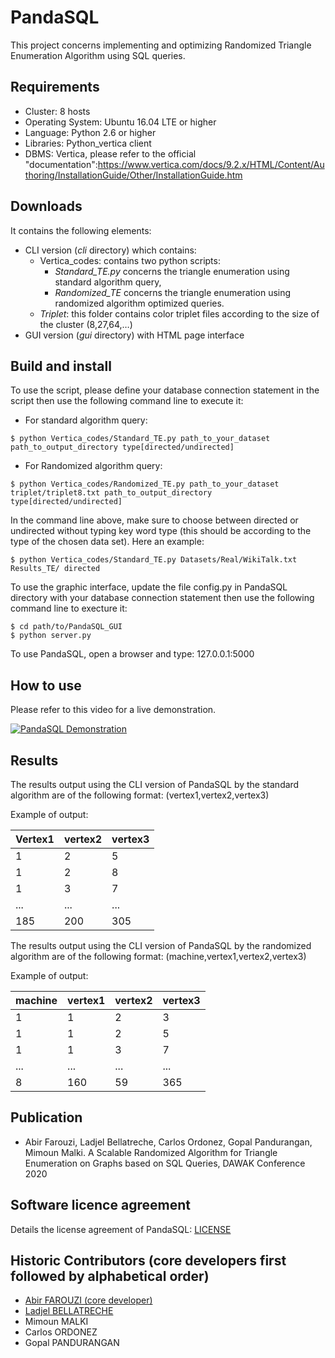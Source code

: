 # PandaSQL

This project concerns implementing and optimizing Randomized Triangle Enumeration Algorithm using SQL queries.

## Requirements

* Cluster: 8 hosts
* Operating System: Ubuntu 16.04 LTE or higher
* Language: Python 2.6 or higher
* Libraries: Python_vertica client
* DBMS: Vertica, please refer to the official "documentation":https://www.vertica.com/docs/9.2.x/HTML/Content/Authoring/InstallationGuide/Other/InstallationGuide.htm

## Downloads

It contains the following elements:

* CLI version (_cli_ directory) which contains:
  * Vertica_codes: contains two python scripts:
    * _Standard_TE.py_ concerns the triangle enumeration using standard algorithm query,
    * _Randomized_TE_ concerns the triangle enumeration using randomized algorithm optimized queries.
  * _Triplet_: this folder contains color triplet files according to the size of the cluster (8,27,64,…)
* GUI version (_gui_ directory) with HTML page interface

## Build and install

To use the script, please define your database connection statement in the script then use the following command line to execute it:

* For standard algorithm query: 

```
$ python Vertica_codes/Standard_TE.py path_to_your_dataset path_to_output_directory type[directed/undirected]
```

* For Randomized algorithm query:

```
$ python Vertica_codes/Randomized_TE.py path_to_your_dataset triplet/triplet8.txt path_to_output_directory type[directed/undirected]
```

In the command line above, make sure to choose between directed or undirected without typing key word type (this should be according to the type of the chosen data set). Here an example:

```
$ python Vertica_codes/Standard_TE.py Datasets/Real/WikiTalk.txt Results_TE/ directed
```

To use the graphic interface, update the file config.py  in PandaSQL directory with your database connection statement then use the following command line to execture it:

```
$ cd path/to/PandaSQL_GUI
$ python server.py
```

To use PandaSQL, open a browser and type: 127.0.0.1:5000

## How to use

Please refer to this video for a live demonstration.

[![PandaSQL Demonstration](https://img.youtube.com/vi/pwcYkOUV8_s/0.jpg)](https://www.youtube.com/watch?v=pwcYkOUV8_s)

## Results

The results output using the CLI version of PandaSQL by the standard algorithm are of the following format: (vertex1,vertex2,vertex3)

Example of output:

|  Vertex1  |  vertex2  |  vertex3  |
|-----------|-----------|-----------|
|     1     |     2     |     5     |
|     1     |     2     |     8     |
|     1     |     3     |     7     |
|    ...    |    ...    |    ...    |
|    185    |    200    |    305    |

The results output using the CLI version of PandaSQL by the randomized algorithm are of the following format: (machine,vertex1,vertex2,vertex3)

Example of output:

|  machine  |  vertex1  |  vertex2  |  vertex3  |
|-----------|-----------|-----------|-----------| 
|     1     |     1     |     2     |     3     |
|     1     |     1     |     2     |     5     |
|     1     |     1     |     3     |     7     |
|    ...    |    ...    |    ...    |    ...    |
|     8     |    160    |    59     |    365    |

## Publication

* Abir Farouzi, Ladjel Bellatreche, Carlos Ordonez, Gopal Pandurangan, Mimoun Malki. A Scalable Randomized Algorithm for Triangle Enumeration on Graphs based on SQL Queries, DAWAK Conference 2020

## Software licence agreement

Details the license agreement of PandaSQL: [LICENSE](LICENSE)

## Historic Contributors (core developers first followed by alphabetical order)

* [Abir FAROUZI (core developer)](https://www.lias-lab.fr/members/abirfarouzi/)
* [Ladjel BELLATRECHE](https://www.lias-lab.fr/members/ladjelbellatreche/)
* Mimoun MALKI
* Carlos ORDONEZ
* Gopal PANDURANGAN


